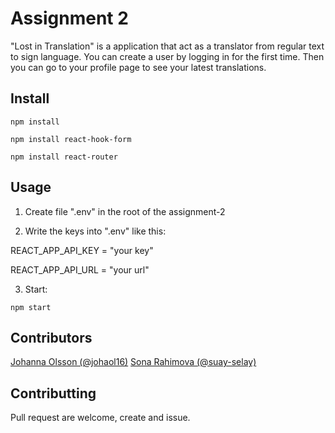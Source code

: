 # Assignment 2

"Lost in Translation" is a application that act as a translator from regular text to sign language. You can create a user by logging in for the first time. Then you can go to your profile page to see your latest translations.

## Install

```
npm install
```

```
npm install react-hook-form
```

```
npm install react-router
```

## Usage

1. Create file ".env" in the root of the assignment-2

2. Write the keys into ".env" like this:

REACT_APP_API_KEY = "your key"

REACT_APP_API_URL = "your url"

3. Start:
```
npm start
```

## Contributors

[Johanna Olsson (@johaol16)](@johaol16)
[Sona Rahimova (@suay-selay)](@suay-selay)

## Contributting

Pull request are welcome, create and issue.